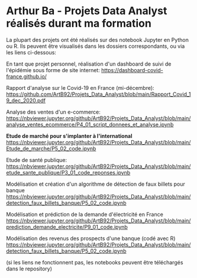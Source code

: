 # Arthur Ba - Projets Data Analyst réalisés durant ma formation

La plupart des projets ont été réalisés sur des notebook Jupyter en Python ou R. Ils peuvent être visualisés dans les dossiers correspondants, ou via les liens ci-dessous:


En tant que projet personnel, réalisation d'un dashboard de suivi de l'épidémie sous forme de site internet:
https://dashboard-covid-france.github.io/

Rapport d'analyse sur le Covid-19 en France (mi-décembre):
https://github.com/ArtB92/Projets_Data_Analyst/blob/main/Rapport_Covid_19_dec_2020.pdf

Analyse des ventes d'un e-commerce:
https://nbviewer.jupyter.org/github/ArtB92/Projets_Data_Analyst/blob/main/analyse_ventes_ecommerce/P4_01_script_donnees_et_analyse.ipynb

<b>Etude de marché pour s'implanter à l'international</b>
https://nbviewer.jupyter.org/github/ArtB92/Projets_Data_Analyst/blob/main/Etude_de_marche/P5_02_code.ipynb

Etude de santé publique:
https://nbviewer.jupyter.org/github/ArtB92/Projets_Data_Analyst/blob/main/etude_sante_publique/P3_01_code_reponses.ipynb

Modélisation et création d'un algorithme de détection de faux billets pour banque
https://nbviewer.jupyter.org/github/ArtB92/Projets_Data_Analyst/blob/main/detection_faux_billets_banque/P5_02_code.ipynb

Modélisation et prédiction de la demande d'électricité en France
https://nbviewer.jupyter.org/github/ArtB92/Projets_Data_Analyst/blob/main/prediction_demande_electricite/P9_01_code.ipynb


Modélisation des revenus des prospects d'une banque (codé avec R)
https://nbviewer.jupyter.org/github/ArtB92/Projets_Data_Analyst/blob/main/detection_faux_billets_banque/P5_02_code.ipynb

(si les liens ne fonctionnent pas, les notebooks peuvent être téléchargés dans le repository)

